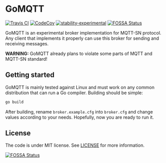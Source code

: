 # GoMQTT

[![Travis CI](https://img.shields.io/travis/com/Hexawolf/GoMQTT.svg?style=flat-square&logo=Linux)](https://travis-ci.com/Hexawolf/GoMQTT)
[![CodeCov](https://img.shields.io/codecov/c/github/Hexawolf/GoMQTT.svg?style=flat-square)](https://codecov.io/gh/Hexawolf/GoMQTT)
[![stability-experimental](https://img.shields.io/badge/stability-experimental-orange.svg?style=flat-square)](https://github.com/emersion/stability-badges#experimental)
[![FOSSA Status](https://app.fossa.io/api/projects/git%2Bgithub.com%2FHexawolf%2FGoMQTT.svg?type=shield)](https://app.fossa.io/projects/git%2Bgithub.com%2FHexawolf%2FGoMQTT?ref=badge_shield)

GoMQTT is an experimental broker implementation for MQTT-SN protocol.
Any client that implements it properly can use this broker for sending and receiving messages.

**WARNING:** GoMQTT already plans to violate some parts of MQTT and MQTT-SN standard!

## Getting started

GoMQTT is mainly tested against Linux and must work on any common distribution that can run a Go
compiler. Building should be simple:

```bash
go build
```

After building, rename `broker.example.cfg` into `broker.cfg` and change values according to your needs.
Hopefully, now you are ready to run it.

## License

The code is under MIT license. See [LICENSE](LICENSE) for more information.

[![FOSSA Status](https://app.fossa.io/api/projects/git%2Bgithub.com%2FHexawolf%2FGoMQTT.svg?type=large)](https://app.fossa.io/projects/git%2Bgithub.com%2FHexawolf%2FGoMQTT?ref=badge_large)